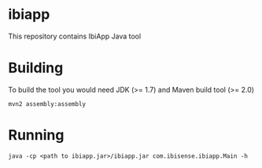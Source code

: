 ibiapp
======

This repository contains IbiApp Java tool

# Building 

To build the tool you would need JDK (>= 1.7) and Maven build tool (>= 2.0)

```
mvn2 assembly:assembly
```

# Running

```
java -cp <path to ibiapp.jar>/ibiapp.jar com.ibisense.ibiapp.Main -h
```

